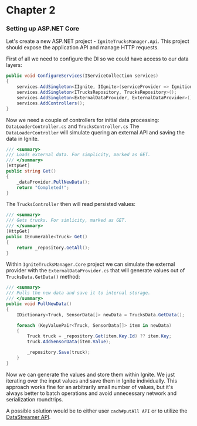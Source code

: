 # Chapter 2

### Setting up ASP.NET Core

Let's create a new ASP.NET project - `IgniteTrucksManager.Api`.
This project should expose the application API and manage HTTP requests.

First of all we need to configure the DI so we could have access to our data layers:

```csharp
public void ConfigureServices(IServiceCollection services)
{
    services.AddSingleton<IIgnite, IIgnite>(serviceProvider => Ignition.Start());
    services.AddSingleton<ITrucksRepository, TrucksRepository>();
    services.AddSingleton<ExternalDataProvider, ExternalDataProvider>();
    services.AddControllers();
}
```

Now we need a couple of controllers for initial data processing: `DataLoaderController.cs` and `TrucksController.cs`
The `DataLoaderController` will simulate quering an external API and saving the data in Ignite.
```csharp
/// <summary>
/// Loads external data. For simplicity, marked as GET.
/// </summary>
[HttpGet]
public string Get()
{
    _dataProvider.PullNewData();
    return "Completed!";
}
```

The `TrucksController` then will read persisted values:
```csharp
/// <summary>
/// Gets trucks. For simlicity, marked as GET.
/// </summary>
[HttpGet]
public IEnumerable<Truck> Get()
{
    return _repository.GetAll();
}
```

Within `IgniteTrucksManager.Core` project we can simulate the external provider with the `ExternalDataProvider.cs` that 
will generate values out of `TrucksData.GetData()` method:
```csharp
/// <summary>
/// Pulls the new data and save it to internal storage.
/// </summary>
public void PullNewData()
{
    IDictionary<Truck, SensorData[]> newData = TrucksData.GetData();

    foreach (KeyValuePair<Truck, SensorData[]> item in newData)
    {
        Truck truck = _repository.Get(item.Key.Id) ?? item.Key;
        truck.AddSensorData(item.Value);

        _repository.Save(truck);
    }
}
```

Now we can generate the values and store them within Ignite. We just iterating over the input values and save them in Ignite individually.
This approach works fine for an arbitrarily small number of values, but it's always better to batch operations and avoid unnecessary network and serialization roundtrips.

A possible solution would be to either user `cach#putAll API` or to utilize the [DataStreamer API](https://ignite.apache.org/features/streaming.html).
